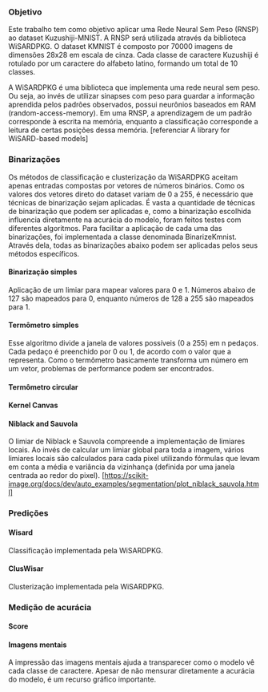### Objetivo
Este trabalho tem como objetivo aplicar uma Rede Neural Sem Peso (RNSP) ao dataset Kuzushiji-MNIST. A RNSP será utilizada através da biblioteca WiSARDPKG. O dataset KMNIST é composto por 70000 imagens de dimensões 28x28 em escala de cinza. Cada classe de caractere Kuzushiji é rotulado por um caractere do alfabeto latino, formando um total de 10 classes.

A WiSARDPKG é uma biblioteca que implementa uma rede neural sem peso. Ou seja, ao invés de utilizar sinapses com peso para guardar a informação aprendida pelos padrões observados, possui neurônios baseados em RAM (random-access-memory). Em uma RNSP, a aprendizagem de um padrão corresponde à escrita na memória, enquanto a classificação corresponde a leitura de certas posições dessa memória. [referenciar A library for WiSARD-based models]

### Binarizações
Os métodos de classificação e clusterização da WiSARDPKG aceitam apenas entradas compostas por vetores de números binários. Como os valores dos vetores direto do dataset variam de 0 a 255, é necessário que técnicas de binarização sejam aplicadas. É vasta a quantidade de técnicas de binarização que podem ser aplicadas e, como a binarização escolhida influencia diretamente na acurácia do modelo, foram feitos testes com diferentes algoritmos. Para facilitar a aplicação de cada uma das binarizações, foi implementada a classe denominada BinarizeKmnist. Através dela, todas as binarizações abaixo podem ser aplicadas pelos seus métodos específicos.

#### Binarização simples
Aplicação de um limiar para mapear valores para 0 e 1. Números abaixo de 127 são mapeados para 0, enquanto números de 128 a 255 são mapeados para 1.

#### Termômetro simples
Esse algoritmo divide a janela de valores possíveis (0 a 255) em n pedaços. Cada pedaço é preenchido por 0 ou 1, de acordo com o valor que a representa. Como o termômetro basicamente transforma um número em um vetor, problemas de performance podem ser encontrados.

#### Termômetro circular

#### Kernel Canvas

#### Niblack and Sauvola
O limiar de Niblack e Sauvola compreende a implementação de limiares locais. Ao invés de calcular um limiar global para toda a imagem, vários limiares locais são calculados para cada pixel utilizando fórmulas que levam em conta a média e variância da vizinhança (definida por uma janela centrada ao redor do pixel).
[https://scikit-image.org/docs/dev/auto_examples/segmentation/plot_niblack_sauvola.html]

### Predições
#### Wisard
Classificação implementada pela WiSARDPKG.

#### ClusWisar
Clusterização implementada pela WiSARDPKG.

### Medição de acurácia
#### Score
#### Imagens mentais
A impressão das imagens mentais ajuda a transparecer como o modelo vê cada classe de caractere. Apesar de não mensurar diretamente a acurácia do modelo, é um recurso gráfico importante. 


